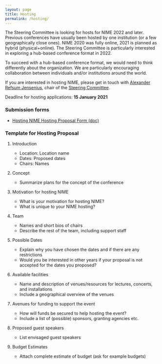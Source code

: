 ```yaml
---
layout: page
title: Hosting
permalink: /hosting/
---
```


The Steering Committee is looking for hosts for NIME 2022 and later. Previous conferences have usually been hosted by one institution (or a few geographically close ones). NIME 2020 was fully online, 2021 is planned as hybrid (physical+online). The Steering Committee is particularly interested in exploring a hub-based conference format in 2022.

To succeed with a hub-based conference format, we would need to think differently about the organization. We are particularly encouraging collaboration between individuals and/or institutions around the world.

If you are interested in hosting NIME, please get in touch with [Alexander Refsum Jensenius](http://www.hf.uio.no/imv/english/people/aca/alexanje/index.html), chair of the [Steering Committee](http://www.nime.org/committee/).

Deadline for hosting applications: **15 January 2021**

### Submission forms

* [Hosting NIME Hosting Proposal Form (doc)]({{site.baseurl}}/assets/NIME_Hosting_Proposal_Form.doc)


### Template for Hosting Proposal

1. Introduction
    - Location: Location name
    - Dates: Proposed dates
    - Chairs: Names

2. Concept
    - Summarize plans for the concept of the conference

3. Motivation for hosting NIME
    - What is your motivation for hosting NIME?
    - What is unique to your NIME hosting?

4. Team
   - Names and short bios of chairs
   - Describe the rest of the team, including support staff

5. Possible Dates
    - Explain why you have chosen the dates and if there are any restrictions
    - Would you be interested in other years if your proposal is not accepted for the dates you proposed?

6. Available facilities
    - Name and description of venues/resources for lectures, concerts, and installations
    - Include a geographical overview of the venues

7. Avenues for funding to support the event
    - How will funds be secured to help hosting the event?
    - Include a list of (possible) sponsors, granting agencies etc.

8. Proposed guest speakers
    - List envisaged guest speakers

9. Budget Estimates
    - Attach complete estimate of budget (ask for example budgets)

